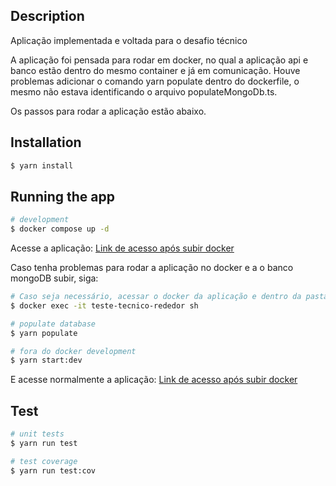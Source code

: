 ## Description

Aplicação implementada e voltada para o desafio técnico

A aplicação foi pensada para rodar em docker, no qual a aplicação api e banco estão dentro do mesmo container e já em comunicação.
Houve problemas adicionar o comando yarn populate dentro do dockerfile, o mesmo não estava identificando o arquivo populateMongoDb.ts.

Os passos para rodar a aplicação estão abaixo.


## Installation

```bash
$ yarn install
```

## Running the app

```bash
# development
$ docker compose up -d
```
Acesse a aplicação: [Link de acesso após subir docker](http://127.0.0.1:3000)

Caso tenha problemas para rodar a aplicação no docker e a o banco mongoDB subir, siga:

```bash
# Caso seja necessário, acessar o docker da aplicação e dentro da pasta raiz rodar o comando a seguir:
$ docker exec -it teste-tecnico-rededor sh

# populate database
$ yarn populate

# fora do docker development
$ yarn start:dev
```
E acesse normalmente a aplicação: [Link de acesso após subir docker](http://127.0.0.1:3000)

## Test

```bash
# unit tests
$ yarn run test

# test coverage
$ yarn run test:cov
```
